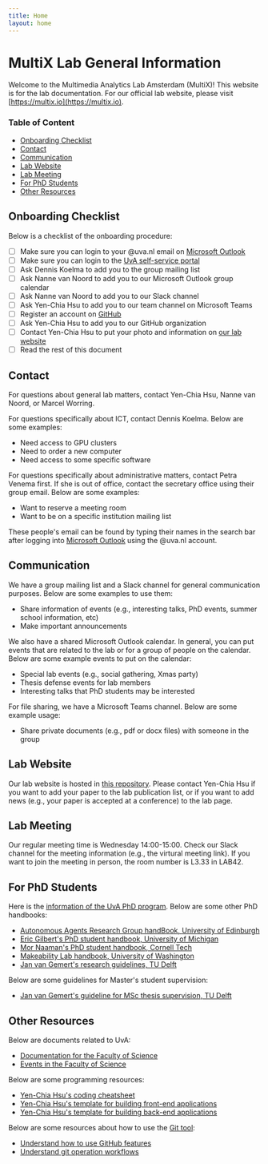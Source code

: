 ```yaml
---
title: Home
layout: home
---
```


# MultiX Lab General Information

Welcome to the Multimedia Analytics Lab Amsterdam (MultiX)! This website is for the lab documentation. For our official lab website, please visit [https://multix.io](https://multix.io).

### Table of Content
- [Onboarding Checklist](#onboarding)
- [Contact](#contact)
- [Communication](#communication)
- [Lab Website](#lab-website)
- [Lab Meeting](#lab-meeting)
- [For PhD Students](#phd)
- [Other Resources](#other)

## <a name="onboarding"></a>Onboarding Checklist

Below is a checklist of the onboarding procedure:
- [ ] Make sure you can login to your @uva.nl email on [Microsoft Outlook](https://outlook.office.com/mail/)
- [ ] Make sure you can login to the [UvA self-service portal](https://flp.sap.uva.nl/fiori?saml2idp=http://login.uva.nl/adfs/services/trust#Shell-home)
- [ ] Ask Dennis Koelma to add you to the group mailing list
- [ ] Ask Nanne van Noord to add you to our Microsoft Outlook group calendar
- [ ] Ask Nanne van Noord to add you to our Slack channel
- [ ] Ask Yen-Chia Hsu to add you to our team channel on Microsoft Teams
- [ ] Register an account on [GitHub](https://github.com/)
- [ ] Ask Yen-Chia Hsu to add you to our GitHub organization
- [ ] Contact Yen-Chia Hsu to put your photo and information on [our lab website](https://multix.io/)
- [ ] Read the rest of this document

## <a name="contact"></a>Contact

For questions about general lab matters, contact Yen-Chia Hsu, Nanne van Noord, or Marcel Worring.

For questions specifically about ICT, contact Dennis Koelma. Below are some examples:
- Need access to GPU clusters
- Need to order a new computer
- Need access to some specific software

For questions specifically about administrative matters, contact Petra Venema first. If she is out of office, contact the secretary office using their group email. Below are some examples:
- Want to reserve a meeting room
- Want to be on a specific institution mailing list

These people's email can be found by typing their names in the search bar after logging into [Microsoft Outlook](https://outlook.office.com/mail/) using the @uva.nl account. 

## <a name="communication"></a>Communication

We have a group mailing list and a Slack channel for general communication purposes. Below are some examples to use them:
- Share information of events (e.g., interesting talks, PhD events, summer school information, etc)
- Make important announcements

We also have a shared Microsoft Outlook calendar. In general, you can put events that are related to the lab or for a group of people on the calendar. Below are some example events to put on the calendar:
- Special lab events (e.g., social gathering, Xmas party)
- Thesis defense events for lab members
- Interesting talks that PhD students may be interested

For file sharing, we have a Microsoft Teams channel. Below are some example usage:
- Share private documents (e.g., pdf or docx files) with someone in the group

## <a name="lab-website"></a>Lab Website

Our lab website is hosted in [this repository](https://github.com/MultiX-Amsterdam/multix-amsterdam.github.io). Please contact Yen-Chia Hsu if you want to add your paper to the lab publication list, or if you want to add news (e.g., your paper is accepted at a conference) to the lab page.

## <a name="lab-meeting"></a>Lab Meeting

Our regular meeting time is Wednesday 14:00-15:00. Check our Slack channel for the meeting information (e.g., the virtural meeting link). If you want to join the meeting in person, the room number is L3.33 in LAB42.

## <a name="phd"></a>For PhD Students

Here is the [information of the UvA PhD program](https://medewerker.uva.nl/en/science/phd/phd-candidates.html). Below are some other PhD handbooks:
- [Autonomous Agents Research Group handBook, University of Edinburgh](https://agents.inf.ed.ac.uk/phd-handbook/)
- [Eric Gilbert's PhD student handbook, University of Michigan](https://docs.google.com/document/d/11D3kHElzS2HQxTwPqcaTnU5HCJ8WGE5brTXI4KLf4dM/edit)
- [Mor Naaman's PhD student handbook, Cornell Tech](https://s.tech.cornell.edu/phd-syllabus/)
- [Makeability Lab handbook, University of Washington](https://docs.google.com/document/d/1YiiDsfpiolpXjUTj8xWrQwQQUzqrfqT9bocOpaYDrtI/edit)
- [Jan van Gemert's research guidelines, TU Delft](https://jvgemert.github.io/links.html)

Below are some guidelines for Master's student supervision:
- [Jan van Gemert's guideline for MSc thesis supervision, TU Delft](https://jvgemert.github.io/MSCthesis.html)

## <a name="other"></a>Other Resources

Below are documents related to UvA:
- [Documentation for the Faculty of Science](https://medewerker.uva.nl/en/science/az/a-z.html)
- [Events in the Faculty of Science](https://medewerker.uva.nl/en/science/news-events/events/events.html)

Below are some programming resources:
- [Yen-Chia Hsu's coding cheatsheet](https://github.com/yenchiah/public-resources/blob/main/coding-cheatsheet.md)
- [Yen-Chia Hsu's template for building front-end applications](https://github.com/yenchiah/project-website-template)
- [Yen-Chia Hsu's template for building back-end applications](https://github.com/yenchiah/project-application-template)

Below are some resources about how to use the [Git tool](https://git-scm.com):
- [Understand how to use GitHub features](https://docs.github.com/en/get-started)
- [Understand git operation workflows](https://www.atlassian.com/git/tutorials/comparing-workflows)
